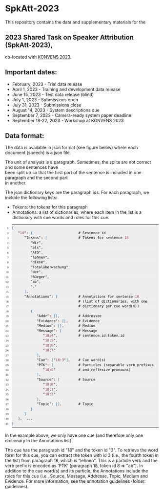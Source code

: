 # SpkAtt-2023

This repository contains the data and supplementary materials for the 

## 2023 Shared Task on Speaker Attribution (SpkAtt-2023),

co-located with [KONVENS 2023](https://www.thi.de/konvens-2023/).


## Important dates:

 * February, 2023 - Trial data release
 * April 1, 2023 - Training and development data release
 * June 15, 2023 - Test data release (blind)
 * July 1, 2023 - Submissions open
 * July 31, 2023 - Submissions close
 * August 14, 2023 - System descriptions due
 * September 7, 2023 - Camera-ready system paper deadline
 * September 18-22, 2023 - Workshop at KONVENS 2023


## Data format:

<p>The data is available in json format (see figure below) where each document (speech) is a json file.</p>

<p>The unit of analysis is a paragraph. Sometimes, the splits are not correct and some sentences have <br/> 
been split up so that the first part of the sentence is included in one paragraph and the second part <br/> in another.</p>

<p>The json dictionary keys are the paragraph ids.
For each paragraph, we include the following lists:</p>

  * Tokens: the tokens for this paragraph
  * Annotations: a list of dictionaries, where each item in the list is a dictionary with cue words and
    roles for this cue.


![alt text](img/json-format-task1.png "Data format task 1")

<p>In the example above, we only have one cue (and therefore only one dictionary in the Annotations list).</p>

<p>The cue has the paragraph id "18" and the token id "3". To retrieve the word form for this cue, you can 
extract the token with id 3 (i.e., the fourth token in the list) from paragraph 18, which is "lehnen". 
This is a particle verb and the verb prefix is encoded as 'PTK' (paragraph 18, token id 8 => "ab").
In addition to the cue word(s) and its particle, the Annotations include the roles for this cue (i.e., 
Source, Message, Addresse, Topic, Medium and Evidence. For more information, see the annotation guidelines 
(folder: guidelines).</p>


